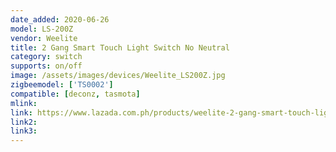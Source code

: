 ```yaml
---
date_added: 2020-06-26
model: LS-200Z
vendor: Weelite
title: 2 Gang Smart Touch Light Switch No Neutral
category: switch
supports: on/off
image: /assets/images/devices/Weelite_LS200Z.jpg
zigbeemodel: ['TS0002']
compatible: [deconz, tasmota]
mlink: 
link: https://www.lazada.com.ph/products/weelite-2-gang-smart-touch-light-switch-ac100-240v-works-with-amazon-alexa-google-home-and-siri-shortcut-smart-gateway-required-no-neutral-wire-required-i566086208-s1539278997.html
link2: 
link3: 
---
```

